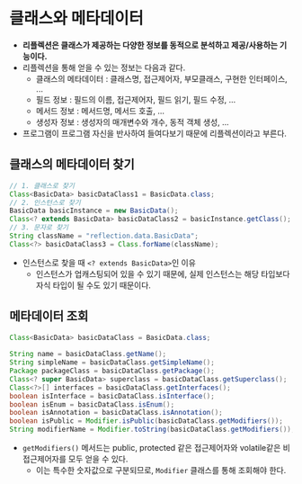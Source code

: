 # 클래스와 메타데이터

- **리플렉션은 클래스가 제공하는 다양한 정보를 동적으로 분석하고 제공/사용하는 기능이다.**
- 리플렉션을 통해 얻을 수 있는 정보는 다음과 같다.
  - 클래스의 메타데이터 : 클래스명, 접근제어자, 부모클래스, 구현한 인터페이스, ...
  - 필드 정보 : 필드의 이름, 접근제어자, 필드 읽기, 필드 수정, ...
  - 메서드 정보 : 메서드명, 메서드 호출, ...
  - 생성자 정보 : 생성자의 매개변수와 개수, 동적 객체 생성, ...
- 프로그램이 프로그램 자신을 반사하여 들여다보기 때문에 리플렉션이라고 부른다.

## 클래스의 메타데이터 찾기

```java
// 1. 클래스로 찾기
Class<BasicData> basicDataClass1 = BasicData.class;
// 2. 인스턴스로 찾기
BasicData basicInstance = new BasicData();
Class<? extends BasicData> basicDataClass2 = basicInstance.getClass();
// 3. 문자로 찾기
String className = "reflection.data.BasicData";
Class<?> basicDataClass3 = Class.forName(className);
```

- 인스턴스로 찾을 때 `<? extends BasicData>`인 이유
  - 인스턴스가 업캐스팅되어 있을 수 있기 때문에, 실제 인스턴스는 해당 타입보다 자식 타입이 될 수도 있기 때문이다.

## 메타데이터 조회

```java
Class<BasicData> basicDataClass = BasicData.class;
		
String name = basicDataClass.getName();
String simpleName = basicDataClass.getSimpleName();
Package packageClass = basicDataClass.getPackage();
Class<? super BasicData> superclass = basicDataClass.getSuperclass();
Class<?>[] interfaces = basicDataClass.getInterfaces();
boolean isInterface = basicDataClass.isInterface();
boolean isEnum = basicDataClass.isEnum();
boolean isAnnotation = basicDataClass.isAnnotation();
boolean isPublic = Modifier.isPublic(basicDataClass.getModifiers());
String modifierName = Modifier.toString(basicDataClass.getModifiers());
```

- `getModifiers()` 메서드는 public, protected 같은 접근제어자와 volatile같은 비접근제어자를 모두 얻을 수 있다.
  - 이는 특수한 숫자값으로 구분되므로, `Modifier` 클래스를 통해 조회해야 한다.
